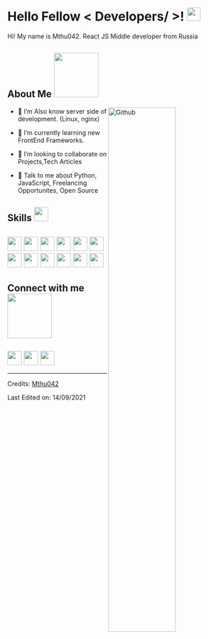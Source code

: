 <div align="center">
</div>

<h1> Hello Fellow < Developers/ >! <img src = "https://raw.githubusercontent.com/MartinHeinz/MartinHeinz/master/wave.gif" width = 30px> </h1>
<p align='center'>
</p>




<div size='20px'> Hi! My name is Mthu042. React JS Middle developer from Russia
</div>

<h2> About Me <img src = "https://media0.giphy.com/media/KDDpcKigbfFpnejZs6/giphy.gif?cid=ecf05e47oy6f4zjs8g1qoiystc56cu7r9tb8a1fe76e05oty&rid=giphy.gif" width = 100px></h2>

<img width="55%" align="right" alt="Github" src="https://raw.githubusercontent.com/onimur/.github/master/.resources/git-header.svg" />


- 🔭 I’m Also know server side of development. (Linux, nginx)

- 🌱 I’m currently learning new FrontEnd Frameworks.

- 👯 I’m looking to collaborate on Projects,Tech Articles 

- 💬 Talk to me about Python, JavaScript, Freelancing Opportunites, Open Source 

<h2> Skills <img src = "https://media2.giphy.com/media/QssGEmpkyEOhBCb7e1/giphy.gif?cid=ecf05e47a0n3gi1bfqntqmob8g9aid1oyj2wr3ds3mg700bl&rid=giphy.gif" width = 32px> </h2>
 <h2>
<a> <img width ='32px' src ='https://raw.githubusercontent.com/rahulbanerjee26/githubAboutMeGenerator/main/icons/python.svg'> </a>
<a> <img width ='32px' src ='https://raw.githubusercontent.com/rahulbanerjee26/githubAboutMeGenerator/main/icons/reactjs.svg'> </a>
<a> <img width ='32px' src ='https://raw.githubusercontent.com/rahulbanerjee26/githubAboutMeGenerator/main/icons/javascript.svg'> </a>
<a> <img width ='32px' src ='https://raw.githubusercontent.com/rahulbanerjee26/githubAboutMeGenerator/main/icons/scikit.svg'> </a>
<a> <img width ='32px' src ='https://raw.githubusercontent.com/rahulbanerjee26/githubAboutMeGenerator/main/icons/c.svg'> </a>
<a> <img width ='32px' src ='https://raw.githubusercontent.com/rahulbanerjee26/githubAboutMeGenerator/main/icons/cpp.svg'> </a>
<a> <img width ='32px' src ='https://raw.githubusercontent.com/rahulbanerjee26/githubAboutMeGenerator/main/icons/sqlite.svg'> </a>
<a> <img width ='32px' src ='https://raw.githubusercontent.com/rahulbanerjee26/githubAboutMeGenerator/main/icons/pytorch.svg'> </a>
<a> <img width ='32px' src ='https://raw.githubusercontent.com/rahulbanerjee26/githubAboutMeGenerator/main/icons/css.svg'> </a>
<a> <img width ='32px' src ='https://raw.githubusercontent.com/rahulbanerjee26/githubAboutMeGenerator/main/icons/html.svg'> </a>
<a> <img width ='32px' src ='https://raw.githubusercontent.com/rahulbanerjee26/githubAboutMeGenerator/main/icons/android.svg'> </a>
<a> <img width ='32px' src ='https://raw.githubusercontent.com/rahulbanerjee26/githubAboutMeGenerator/main/icons/csharp.svg'> </a>
</h2>

<h2> Connect with me <img src='https://raw.githubusercontent.com/ShahriarShafin/ShahriarShafin/main/Assets/handshake.gif' width="100px"> </h2>
 <h2>
<a href = 'https://www.linkedin.com/in/%D0%BC%D0%B0%D1%82%D0%B2%D0%B5%D0%B9-%D0%B3%D0%B5%D1%80%D1%88%D0%BC%D0%B0%D0%BD-8536a2220/'> <img width = '32px' align= 'center' src="https://raw.githubusercontent.com/rahulbanerjee26/githubAboutMeGenerator/main/icons/linked-in-alt.svg"/></a> 
<a href = 'https://www.twitter.com/NoobCoder07'> <img width = '32px' align= 'center' src="https://raw.githubusercontent.com/rahulbanerjee26/githubAboutMeGenerator/main/icons/twitter.svg"/></a> 
<a href = 'https://www.github.com/Mthu042'> <img width = '32px' align= 'center' src="https://raw.githubusercontent.com/rahulbanerjee26/githubAboutMeGenerator/main/icons/github.svg"/></a>
</h2>  

  

-----
Credits: [Mthu042](https://github.com/Mthu042)

Last Edited on: 14/09/2021
